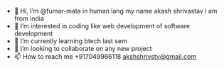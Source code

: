 - 👋 Hi, I’m @fumar-mata in human lang my name akash shrivastav i am from india 
- 👀 I’m interested in coding like web development of software development 
- 🌱 I’m currently learning btech last sem 
- 💞️ I’m looking to collaborate on any new project
- 📫 How to reach me 
+917049966118
akshshrivstv@gmail.com


<!---
fumar-mata/fumar-mata is a ✨ special ✨ repository because its `README.md` (this file) appears on your GitHub profile.
You can click the Preview link to take a look at your changes.
--->
